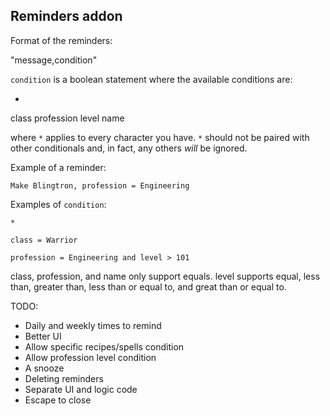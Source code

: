 ## Reminders addon

Format of the reminders:

"message,condition"

`condition` is a boolean statement where the available conditions are:

*
class
profession
level
name

where `*` applies to every character you have.  `*` should not be paired with other conditionals and, in fact, any others _will_ be ignored.

Example of a reminder:

    Make Blingtron, profession = Engineering

Examples of `condition`:

    *

    class = Warrior

    profession = Engineering and level > 101


class, profession, and name only support equals.  level supports equal, less than, greater than, less than or equal to, and great than or equal to.


TODO:

* Daily and weekly times to remind
* Better UI
* Allow specific recipes/spells condition
* Allow profession level condition
* A snooze
* Deleting reminders
* Separate UI and logic code
* Escape to close
